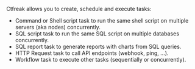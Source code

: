 Ctfreak allows you to create, schedule and execute tasks:

- Command or Shell script task to run the same shell script on multiple servers (aka nodes) concurrently.
- SQL script task to run the same SQL script on multiple databases concurrently.
- SQL report task to generate reports with charts from SQL queries.
- HTTP Request task to call API endpoints (webhook, ping, …).
- Workflow task to execute other tasks (sequentially or concurrently).
